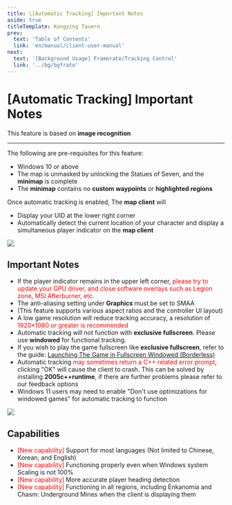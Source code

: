 ```yaml
---
title: \[Automatic Tracking] Important Notes
aside: true
titleTemplate: Kongying Tavern
prev:
  text: 'Table of Contents'
  link: 'en/manual/client-user-manual'
next:
  text: '[Background Usage] Framerate/Tracking Control'
  link: '../bg/bgfrate'
---
```


# [Automatic Tracking] Important Notes

This feature is based on **image recognition**

---

The following are pre-requisites for this feature:

- Windows 10 or above
- The map is unmasked by unlocking the Statues of Seven, and the **minimap** is complete
- The **minimap** contains no **custom waypoints** or **highlighted regions**

Once automatic tracking is enabled, The **map client** will

- Display your UID at the lower right corner
- Automatically detect the current location of your character and display a simultaneous player indicator on the **map client**

![](/imgs/en/manual/auto-tracking/autotrackingegaged.png)

## Important Notes

- If the player indicator remains in the upper left corner, <span style="color: red">please try to update your GPU driver, and close software overlays such as Legion zone, MSI Afterburner, etc.</span>
- The anti-aliasing setting under **Graphics** must be set to SMAA
- (This feature supports various aspect ratios and the controller UI layout)
- A low game resolution will reduce tracking accuracy, a resolution of <span style="color: red">1920\*1080 or greater is recommended</span>
- Automatic tracking will not function with **exclusive fullscreen**. Please use **windowed** for functional tracking.
- If you wish to play the game fullscreen like **exclusive fullscreen**, refer to the guide: [Launching The Game in Fullscreen Windowed (Borderless)](../overlay-mode/fullscreen-windowed/launching.md)
- Automatic tracking <span style="color: red">may sometimes return a C++ related error prompt</span>, clicking "OK" will cause the client to crash. This can be solved by installing **2005c++runtime**, if there are further problems please refer to our feedback options
- Windows 11 users may need to enable "Don't use optimizations for windowed games" for automatic tracking to function

![](/imgs/en/manual/auto-tracking/windowedoptimization.png)

## Capabilities

- <span style="color: red">[New capability]</span> Support for most languages (Not limited to Chinese, Korean, and English)
- <span style="color: red">[New capability]</span> Functioning properly even when Windows system Scaling is not 100%
- <span style="color: red">[New capability]</span> More accurate player heading detection
- <span style="color: red">[New capability]</span> Functioning in all regions, including Enkanomia and Chasm: Underground Mines when the client is displaying them
  ​

